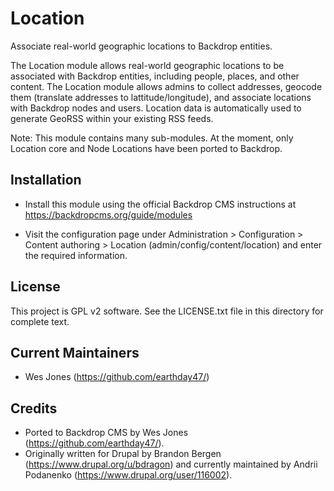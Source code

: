 Location
========

Associate real-world geographic locations to Backdrop entities.

The Location module allows real-world geographic locations to be associated 
with Backdrop entities, including people, places, and other content. The 
Location module allows admins to collect addresses, geocode them (translate 
addresses to lattitude/longitude), and associate locations with Backdrop nodes 
and users. Location data is automatically used to generate GeoRSS within your 
existing RSS feeds.

Note: This module contains many sub-modules. At the moment, only Location core 
and Node Locations have been ported to Backdrop.

Installation
------------

- Install this module using the official Backdrop CMS instructions at
  https://backdropcms.org/guide/modules

- Visit the configuration page under Administration > Configuration > Content 
  authoring > Location (admin/config/content/location) and enter the required 
  information.

License
-------

This project is GPL v2 software. See the LICENSE.txt file in this directory for
complete text.

Current Maintainers
-------------------

- Wes Jones (https://github.com/earthday47/)

Credits
-------

- Ported to Backdrop CMS by Wes Jones (https://github.com/earthday47/).
- Originally written for Drupal by Brandon Bergen 
  (https://www.drupal.org/u/bdragon) and currently maintained by Andrii 
  Podanenko (https://www.drupal.org/user/116002).
